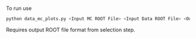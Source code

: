 To run use
```python
python data_mc_plots.py <Input MC ROOT File> <Input Data ROOT File> <Output Dir>
```

Requires output ROOT file format from selection step.